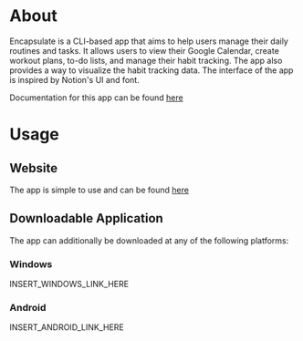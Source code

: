 # About

Encapsulate is a CLI-based app that aims to help users manage their daily routines and tasks. It allows users to view their Google Calendar, create workout plans, to-do lists, and manage their habit tracking. The app also provides a way to visualize the habit tracking data. The interface of the app is inspired by Notion's UI and font.

Documentation for this app can be found [here](INSERT_HOSTED_DOCUSAURUS_LINK_HERE)
# Usage

## Website

The app is simple to use and can be found [here](INSERT_LINK_HERE)
## Downloadable Application

The app can additionally be downloaded at any of the following platforms:
### Windows

INSERT_WINDOWS_LINK_HERE

### Android
INSERT_ANDROID_LINK_HERE



<!-- 
Lists of commands


- /h, /help
    - List commands
- /s, /start
    - register user with username/password
- /li,/login
    - username
    - password
- /lo, /logout
- /v, /view
    <!-- - LATER calendar (uses calendar api, not embed) not sure how much information it will require -->
 <!--
    - todo
    - workout
    - weather
    - news COUNT(number of headlines/urls to view from google news world)
    - habit
    - history (view the user's past login history)
    - profile
- /a, /add
    - exercise NAME(STR) SETS(STR) REPS(STR)
    - routine NAME(STR)
    - routine EXERCISE_NAME
    - email NUMBER --ALIAS
    - todo
- /r,/remove
    - todo NAME
    - routine NAME
    - exercise NAME
    - habit NAME
    - email NUMBER/ALIAS
- /e, /edit
    - bm NAME 
        - --URL=URL
        - --NAME=NAME
    - email NUMBER/ALIAS
        - --URL=URL
        - --ALIAS=ALIAS
- /s,/set
    - home ADDRESS
    - name NAME
    - password PASS
    - mail NUMBER ALIAS URL
    - bm(bookmark) NAME/URL
- /o, /open (opens link in new tab)
    - maps
    - directions ADDRESS(REQUIRES HOME TO BE SET)
    - q(quercus)
    - gpt
    - bank
    - email NUMBER/ALIAS
    - bm(bookmark) NAME
    - yt 
    - drive
    - docs
    - sheets
    - cal
- /g. /google
    - new
        - cal
        - sheets
        - docs
    - drive/dr
    - cal
    - sheets
    - docs
    - colab -->
